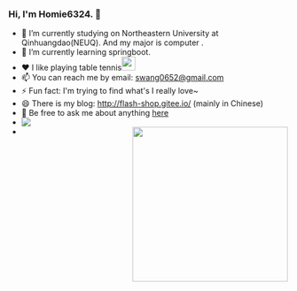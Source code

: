 ### Hi, I'm Homie6324. 👋

- 🔭 I’m currently studying on Northeastern University at Qinhuangdao(NEUQ). And my major is computer .
- 🌱 I’m currently learning springboot.
- ❤️ I like playing table tennis<img  height="25" src="https://user-images.githubusercontent.com/75943374/121049128-07ad3a80-c7ea-11eb-8cf8-af458763b878.png">
- 📫 You can reach me by email: swang0652@gmail.com
- ⚡ Fun fact: I'm trying to find what's I really love~
- 😄 There is my blog: http://flash-shop.gitee.io/ (mainly in Chinese)
- 💬 Be free to ask me about anything [here](https://github.com/Homie6324/Homie6324/issues)
- <img align="left" src="https://github-readme-stats.vercel.app/api?username=Homie6324&show_icons=true&hide_border=true">
- <img align="right" height="280" src="https://pic2.zhimg.com/v2-28020003d4a493c78d8202ba6c35f179_b.webp">
